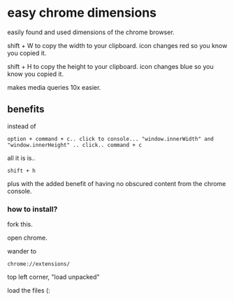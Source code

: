 # easy chrome dimensions
easily found and used dimensions of the chrome browser.


shift + W to copy the width to your clipboard. icon changes red so you know you copied it.


shift + H to copy the height to your clipboard. icon changes blue so you know you copied it.

makes media queries 10x easier.

## benefits

instead of 

```
option + command + c.. click to console... "window.innerWidth" and "window.innerHeight" .. click.. command + c

```
all it is is..

```
shift + h

```
plus with the added benefit of having no obscured content from the chrome console.

 ### how to install?

fork this.

open chrome.

wander to 
```
chrome://extensions/
```
top left corner, "load unpacked" 

load the files (:
